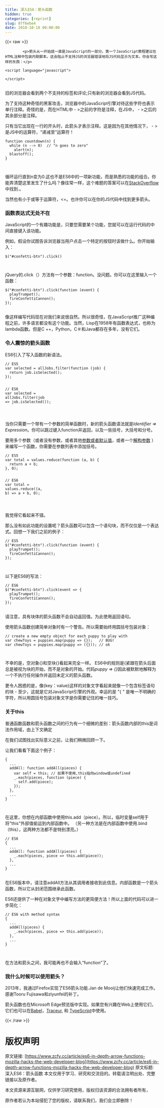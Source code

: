 ```yaml
---
title: 深入ES6：箭头函数
hidden: true
categories: [reprint]
slug: 87f6ebe4
date: 2018-10-18 00:00:00
---
```


{{< raw >}}

            <p>箭头从一开始就一直是JavaScript的一部分。第一个JavaScript教程建议在HTML注释中包装内联脚本。这会阻止不支持JS的浏览器错误地将JS代码显示为文本。你会写这样的东西：</p>
<pre><code class="hljs xml"><span class="hljs-tag">&lt;<span class="hljs-name">script</span> <span class="hljs-attr">language</span>=<span class="hljs-string">"javascript"</span>&gt;</span><span class="undefined">

</span><span class="hljs-tag">&lt;/<span class="hljs-name">script</span>&gt;</span>

</code></pre><p>旧的浏览器会看到两个不支持的标签和评论;只有新的浏览器会看到JS代码。</p>
<p>为了支持这种奇怪的黑客攻击，浏览器中的JavaScript引擎对待这些字符也表示单行注释。奇怪的是，而在HTML中 - &gt;之前的字符是注释，在JS中， - &gt;之后的其余部分是注释。</p>
<p>只有当它出现在一行的开头时，此箭头才表示注释。这是因为在其他情况下， - &gt;是JS中的运算符，“递减至”运算符！</p>
<pre><code class="hljs actionscript"><span class="hljs-function"><span class="hljs-keyword">function</span> <span class="hljs-title">countdown</span><span class="hljs-params">(n)</span> </span>{
  <span class="hljs-keyword">while</span> (n --&gt; <span class="hljs-number">0</span>)  <span class="hljs-comment">// "n goes to zero"</span>
    alert(n);
  blastoff();
}

</code></pre><p>循环运行直到n变为0.这也不是ES6中的一项新功能，而是熟悉的功能的组合。你能弄清楚这里发生了什么吗？像往常一样，这个难题的答案可以在<a href="http://stackoverflow.com/questions/1642028/what-is-the-name-of-the-operator">StackOverflow</a>中找到.。</p>
<p>当然也有小于或等于运算符，&lt;=。也许你可以在你的JS代码中找到更多箭头。</p>
<h3>函数表达式无处不在</h3>
<p>JavaScript的一个有趣功能是，只要您需要某个功能，您就可以在运行代码的中间直接键入该功能。</p>
<p>例如，假设你试图告诉浏览器当用户点击一个特定的按钮时该做什么。你开始输入：</p>
<pre><code class="hljs shell"><span class="hljs-meta">$</span><span class="bash">(<span class="hljs-string">"#confetti-btn"</span>).click()</span>

</code></pre><p>jQuery的.click（）方法有一个参数：function。没问题。你可以在这里输入一个函数：</p>
<pre><code class="hljs javascript">$(<span class="hljs-string">"#confetti-btn"</span>).click(<span class="hljs-function"><span class="hljs-keyword">function</span> (<span class="hljs-params">event</span>) </span>{
  playTrumpet();
  fireConfettiCannon();
});

</code></pre><p>像这样编写代码现在对我们来说很自然。所以很奇怪，在JavaScript推广这种编程之前，许多语言都没有这个功能。当然，Lisp在1958年有函数表达式，也称为lambda函数。但是C ++，Python，C＃和Java都存在多年，没有它们。</p>
<h3>令人震惊的箭头函数</h3>
<p>ES6引入了写入函数的新语法。</p>
<pre><code class="hljs javascript"><span class="hljs-comment">// ES5</span>
<span class="hljs-keyword">var</span> selected = allJobs.filter(<span class="hljs-function"><span class="hljs-keyword">function</span> (<span class="hljs-params">job</span>) </span>{
  <span class="hljs-keyword">return</span> job.isSelected();
});

<span class="hljs-comment">// ES6</span>
<span class="hljs-keyword">var</span> selected = allJobs.filter(<span class="hljs-function"><span class="hljs-params">job</span> =&gt;</span> job.isSelected());

</code></pre><p>当你只需要一个带有一个参数的简单函数时，新的箭头函数语法就是<em>Identifier =&gt; Expression</em>。你可以跳过键入function并返回，以及一些括号，大括号和分号。</p>
<p>要用多个参数（或者没有参数，或者其他<a href="https://hacks.mozilla.org/2015/05/es6-in-depth-rest-parameters-and-defaults/">参数或者默认值</a>，或者一个<a href="https://hacks.mozilla.org/2015/05/es6-in-depth-destructuring/">解构参数</a> ）来编写一个函数，你需要在参数列表中添加括号。</p>
<pre><code class="hljs javascript"><span class="hljs-comment">// ES5</span>
<span class="hljs-keyword">var</span> total = values.reduce(<span class="hljs-function"><span class="hljs-keyword">function</span> (<span class="hljs-params">a, b</span>) </span>{
  <span class="hljs-keyword">return</span> a + b;
}, <span class="hljs-number">0</span>);

<span class="hljs-comment">// ES6</span>
<span class="hljs-keyword">var</span> total = values.reduce(<span class="hljs-function">(<span class="hljs-params">a, b</span>) =&gt;</span> a + b, <span class="hljs-number">0</span>);

</code></pre><p>我觉得它看起来不错。</p>
<p>那么没有如此功能的设置呢？箭头函数可以包含一个语句块，而不仅仅是一个表达式。回想一下我们之前的例子：</p>
<pre><code class="hljs javascript"><span class="hljs-comment">// ES5</span>
$(<span class="hljs-string">"#confetti-btn"</span>).click(<span class="hljs-function"><span class="hljs-keyword">function</span> (<span class="hljs-params">event</span>) </span>{
  playTrumpet();
  fireConfettiCannon();
});

</code></pre><p>以下是ES6的写法：</p>
<pre><code class="hljs javascript"><span class="hljs-comment">// ES6</span>
$(<span class="hljs-string">"#confetti-btn"</span>).click(<span class="hljs-function"><span class="hljs-params">event</span> =&gt;</span> {
  playTrumpet();
  fireConfettiCannon();
});

</code></pre><p>请注意，具有块体的箭头函数不会自动返回值。为此使用返回语句。</p>
<p>使用箭头函数创建简单对象时有一个警告。所以需要始终用圆括号包装对象：</p>
<pre><code class="hljs javascript"><span class="hljs-comment">// create a new empty object for each puppy to play with</span>
<span class="hljs-keyword">var</span> chewToys = puppies.map(<span class="hljs-function"><span class="hljs-params">puppy</span> =&gt;</span> {});   <span class="hljs-comment">// BUG!</span>
<span class="hljs-keyword">var</span> chewToys = puppies.map(<span class="hljs-function"><span class="hljs-params">puppy</span> =&gt;</span> ({})); <span class="hljs-comment">// ok</span>

</code></pre><p>不幸的是，空对象{}和空块{}看起来完全一样。 ES6中的规则是{紧跟在箭头后面总是被视为块的开始，而不是对象的开始。代码<em>puppy =&gt; {}</em>因此被默默地解释为一个不执行任何操作并返回未定义的箭头函数。</p>
<p>更令人困惑的是，像{key：value}这样的对象文字看起来就像一个包含标签语句的块 - 至少，这就是它对JavaScript引擎的外观。幸运的是 "{ " 是唯一不明确的字符，所以用圆括号包装对象文字是你需要记住的唯一技巧。</p>
<h3>关于this</h3>
<p>普通函数函数和箭头函数之间的行为有一个细微的差别：箭头函数内部的this是词法作用域，由上下文确定</p>
<p>在我们试图找出实际意义之前，让我们稍微回顾一下。</p>
<p>让我们看看下面这个例子：</p>
<pre><code class="hljs clojure">{
  ...
  addAll: function addAll(<span class="hljs-name">pieces</span>) {
    var self = this; // 如果不使用,this指向window或undefined
    _.each(<span class="hljs-name">pieces</span>, function (<span class="hljs-name">piece</span>) {
      self.add(<span class="hljs-name">piece</span>)<span class="hljs-comment">;</span>
    })<span class="hljs-comment">;</span>
  },
  ...
}

</code></pre><p>在这里，你想在内部函数中使用this.add（piece）。所以，临时变量self用于将"this"外部值偷运到内部函数中。 （另一种方法是在内部函数中使用.bind（this），这两种方法都不是特别漂亮。）</p>
<pre><code class="hljs typescript"><span class="hljs-comment">// ES6</span>
{
  ...
  addAll: <span class="hljs-function"><span class="hljs-keyword">function</span> <span class="hljs-title">addAll</span>(<span class="hljs-params">pieces</span>) </span>{
    _.each(pieces, <span class="hljs-function"><span class="hljs-params">piece</span> =&gt;</span> <span class="hljs-keyword">this</span>.add(piece));
  },
  ...
}

</code></pre><p>在ES6版本中，请注意addAll方法从其调用者接收到此信息。内部函数是一个箭头函数，所以它从封闭范围继承此函数。</p>
<p>ES6还提供了一种在对象文字中编写方法的更简便方法！所以上面的代码可以进一步简化：</p>
<pre><code class="hljs jboss-cli"><span class="hljs-string">//</span> ES6 with method syntax
{
  <span class="hljs-string">...</span>
  addAll<span class="hljs-params">(pieces)</span> {
    _.each<span class="hljs-params">(pieces, <span class="hljs-attr">piece</span> =&gt; this.add(piece)</span>);
  },
  <span class="hljs-string">...</span>
}

</code></pre><p>在方法和箭头之间，我可能再也不会输入“function”了。</p>
<h3>我什么时候可以使用箭头？</h3>
<p>2013年，我通过Firefox实现了ES6箭头功能.Jan de Mooij让他们快速完成工作。感谢Tooru Fujisawa和ziyunfei的补丁。</p>
<p>箭头函数也在Microsoft Edge预览版中实现。如果您有兴趣在Web上使用它们，它们也可以在<a href="http://babeljs.io/">Babel</a>，<a href="https://github.com/google/traceur-compiler#what-is-traceur">Traceur</a>, 和 <a href="http://www.typescriptlang.org/">TypeScript</a>中使用。</p>

          
{{< /raw >}}

# 版权声明
原文链接: [https://www.zcfy.cc/article/es6-in-depth-arrow-functions-mozilla-hacks-the-web-developer-blog](https://www.zcfy.cc/article/es6-in-depth-arrow-functions-mozilla-hacks-the-web-developer-blog)
原文标题: 深入ES6：箭头函数
本文仅用于学习、研究和交流目的。转载请注明出处、完整链接以及原作者。 

本文资源来源互联网，仅供学习研究使用，版权归该资源的合法拥有者所有，

原作者若认为本站侵犯了您的版权，请联系我们，我们会立即删除！
